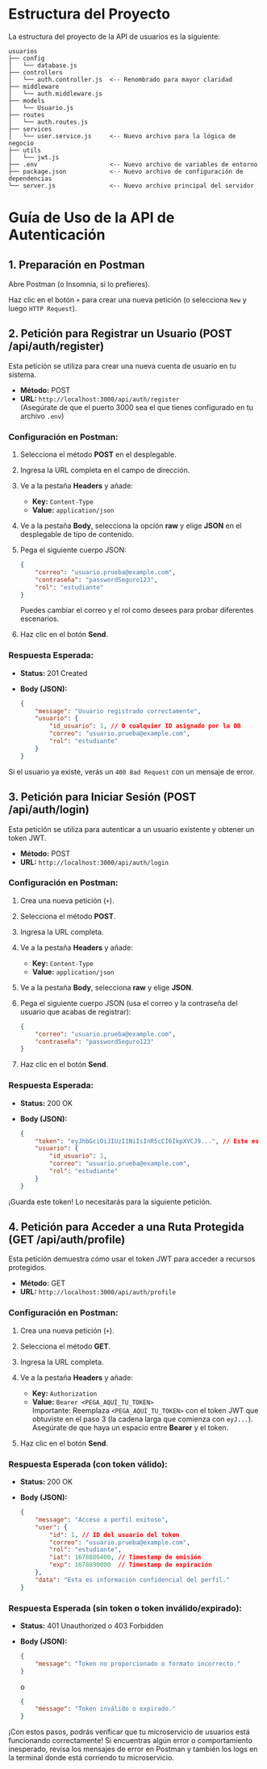 # Estructura del Proyecto

La estructura del proyecto de la API de usuarios es la siguiente:

```
usuarios
├── config
│   └── database.js
├── controllers
│   └── auth.controller.js  <-- Renombrado para mayor claridad
├── middleware
│   └── auth.middleware.js
├── models
│   └── Usuario.js
├── routes
│   └── auth.routes.js
├── services
│   └── user.service.js     <-- Nuevo archivo para la lógica de negocio
├── utils
│   └── jwt.js
├── .env                    <-- Nuevo archivo de variables de entorno
├── package.json            <-- Nuevo archivo de configuración de dependencias
└── server.js               <-- Nuevo archivo principal del servidor
```


# Guía de Uso de la API de Autenticación

## 1. Preparación en Postman
Abre Postman (o Insomnia, si lo prefieres).

Haz clic en el botón `+` para crear una nueva petición (o selecciona `New` y luego `HTTP Request`).

## 2. Petición para Registrar un Usuario (POST /api/auth/register)
Esta petición se utiliza para crear una nueva cuenta de usuario en tu sistema.

- **Método:** POST  
- **URL:** `http://localhost:3000/api/auth/register`  
  (Asegúrate de que el puerto 3000 sea el que tienes configurado en tu archivo `.env`)

### Configuración en Postman:
1. Selecciona el método **POST** en el desplegable.
2. Ingresa la URL completa en el campo de dirección.
3. Ve a la pestaña **Headers** y añade:
   - **Key:** `Content-Type`
   - **Value:** `application/json`
4. Ve a la pestaña **Body**, selecciona la opción **raw** y elige **JSON** en el desplegable de tipo de contenido.
5. Pega el siguiente cuerpo JSON:

   ```json
   {
       "correo": "usuario.prueba@example.com",
       "contraseña": "passwordSeguro123",
       "rol": "estudiante"
   }
   ```

   Puedes cambiar el correo y el rol como desees para probar diferentes escenarios.

6. Haz clic en el botón **Send**.

### Respuesta Esperada:
- **Status:** 201 Created
- **Body (JSON):**

   ```json
   {
       "message": "Usuario registrado correctamente",
       "usuario": {
           "id_usuario": 1, // O cualquier ID asignado por la DB
           "correo": "usuario.prueba@example.com",
           "rol": "estudiante"
       }
   }
   ```

Si el usuario ya existe, verás un `400 Bad Request` con un mensaje de error.

## 3. Petición para Iniciar Sesión (POST /api/auth/login)
Esta petición se utiliza para autenticar a un usuario existente y obtener un token JWT.

- **Método:** POST  
- **URL:** `http://localhost:3000/api/auth/login`

### Configuración en Postman:
1. Crea una nueva petición (`+`).
2. Selecciona el método **POST**.
3. Ingresa la URL completa.
4. Ve a la pestaña **Headers** y añade:
   - **Key:** `Content-Type`
   - **Value:** `application/json`
5. Ve a la pestaña **Body**, selecciona **raw** y elige **JSON**.
6. Pega el siguiente cuerpo JSON (usa el correo y la contraseña del usuario que acabas de registrar):

   ```json
   {
       "correo": "usuario.prueba@example.com",
       "contraseña": "passwordSeguro123"
   }
   ```

7. Haz clic en el botón **Send**.

### Respuesta Esperada:
- **Status:** 200 OK
- **Body (JSON):**

   ```json
   {
       "token": "eyJhbGciOiJIUzI1NiIsInR5cCI6IkpXVCJ9...", // Este es tu token JWT
       "usuario": {
           "id_usuario": 1,
           "correo": "usuario.prueba@example.com",
           "rol": "estudiante"
       }
   }
   ```

¡Guarda este token! Lo necesitarás para la siguiente petición.

## 4. Petición para Acceder a una Ruta Protegida (GET /api/auth/profile)
Esta petición demuestra cómo usar el token JWT para acceder a recursos protegidos.

- **Método:** GET  
- **URL:** `http://localhost:3000/api/auth/profile`

### Configuración en Postman:
1. Crea una nueva petición (`+`).
2. Selecciona el método **GET**.
3. Ingresa la URL completa.
4. Ve a la pestaña **Headers** y añade:
   - **Key:** `Authorization`
   - **Value:** `Bearer <PEGA_AQUÍ_TU_TOKEN>`  
     Importante: Reemplaza `<PEGA_AQUÍ_TU_TOKEN>` con el token JWT que obtuviste en el paso 3 (la cadena larga que comienza con `eyJ...`). Asegúrate de que haya un espacio entre **Bearer** y el token.

5. Haz clic en el botón **Send**.

### Respuesta Esperada (con token válido):
- **Status:** 200 OK
- **Body (JSON):**

   ```json
   {
       "message": "Acceso a perfil exitoso",
       "user": {
           "id": 1, // ID del usuario del token
           "correo": "usuario.prueba@example.com",
           "rol": "estudiante",
           "iat": 1678886400, // Timestamp de emisión
           "exp": 1678890000  // Timestamp de expiración
       },
       "data": "Esta es información confidencial del perfil."
   }
   ```

### Respuesta Esperada (sin token o token inválido/expirado):
- **Status:** 401 Unauthorized o 403 Forbidden
- **Body (JSON):**

   ```json
   {
       "message": "Token no proporcionado o formato incorrecto."
   }
   ```

   o

   ```json
   {
       "message": "Token inválido o expirado."
   }
   ```

¡Con estos pasos, podrás verificar que tu microservicio de usuarios está funcionando correctamente! Si encuentras algún error o comportamiento inesperado, revisa los mensajes de error en Postman y también los logs en la terminal donde está corriendo tu microservicio.